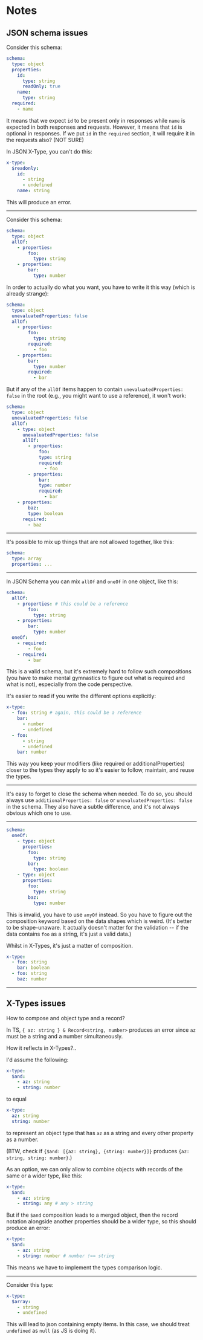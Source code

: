 # Notes

## JSON schema issues

Consider this schema:

```yaml
schema:
  type: object
  properties:
    id:
      type: string
      readOnly: true
    name:
      type: string
  required:
    - name
```

It means that we expect `id` to be present only in responses while `name` is expected in both responses and requests.
However, it means that `id` is optional in responses.
If we put `id` in the `required` section, it will require it in the requests also? (NOT SURE)

In JSON X-Type, you can't do this:

```yaml
x-type:
  $readonly:
    id:
      - string
      - undefined
    name: string
```

This will produce an error.

---

Consider this schema:

```yaml
schema:
  type: object
  allOf:
    - properties:
        foo:
          type: string
    - properties:
        bar:
          type: number
```

In order to actually do what you want, you have to write it this way (which is already strange):

```yaml
schema:
  type: object
  unevaluatedProperties: false
  allOf:
    - properties:
        foo:
          type: string
        required:
          - foo
    - properties:
        bar:
          type: number
        required:
          - bar
```

But if any of the `allOf` items happen to contain `unevaluatedProperties: false` in the root (e.g., you might want to use a reference), it won't work:

```yaml
schema:
  type: object
  unevaluatedProperties: false
  allOf:
    - type: object
      unevaluatedProperties: false
      allOf:
        - properties:
            foo:
            type: string
            required:
              - foo
        - properties:
            bar:
            type: number
            required:
              - bar
    - properties:
        baz:
        type: boolean
      required:
        - baz
```

---

It's possible to mix up things that are not allowed together, like this:

```yaml
schema:
  type: array
  properties: ...
```

---

In JSON Schema you can mix `allOf` and `oneOf` in one object, like this:

```yaml
schema:
  allOf:
    - properties: # this could be a reference
        foo:
          type: string
    - properties:
        bar:
          type: number
  oneOf:
    - required:
        - foo
    - required:
        - bar
```

This is a valid schema, but it's extremely hard to follow such compositions (you have to make mental gymnastics to figure out what is required and what is not), especially from the code perspective.

It's easier to read if you write the different options explicitly:

```yaml
x-type:
  - foo: string # again, this could be a reference
    bar:
      - number
      - undefined
  - foo:
      - string
      - undefined
    bar: number
```

This way you keep your modifiers (like required or additionalProperties) closer to the types they apply to so it's easier to follow, maintain, and reuse the types.

---

It's easy to forget to close the schema when needed.
To do so, you should always use `additionalProperties: false` or `unevaluatedProperties: false` in the schema. They also have a subtle difference, and it's not always obvious which one to use.

---

```yaml
schema:
  oneOf:
    - type: object
      properties:
        foo:
          type: string
        bar:
          type: boolean
    - type: object
      properties:
        foo:
          type: string
        baz:
          type: number
```

This is invalid, you have to use `anyOf` instead.
So you have to figure out the composition keyword based on the data shapes which is weird.
(It's better to be shape-unaware. It actually doesn't matter for the validation -- if the data contains `foo` as a string, it's just a valid data.)

Whilst in X-Types, it's just a matter of composition.

```yaml
x-type:
  - foo: string
    bar: boolean
  - foo: string
    baz: number
```

---

## X-Types issues

How to compose and object type and a record?

In TS, `{ az: string } & Record<string, number>` produces an error since `az` must be a string and a number simultaneously.

How it reflects in X-Types?..

I'd assume the following:

```yaml
x-type:
  $and:
    - az: string
    - string: number
```

to equal

```yaml
x-type:
  az: string
  string: number
```

to represent an object type that has `az` as a string and every other property as a number.

(BTW, check if `{$and: [{az: string}, {string: number}]}` produces `{az: string, string: number}`.)

As an option, we can only allow to combine objects with records of the same or a wider type, like this:

```yaml
x-type:
  $and:
    - az: string
    - string: any # any > string
```

But if the `$and` composition leads to a merged object, then the record notation alongside another properties should be a wider type, so this should produce an error:

```yaml
x-type:
  $and:
    - az: string
    - string: number # number !== string
```

This means we have to implement the types comparison logic.

---

Consider this type:

```yaml
x-type:
  $array:
    - string
    - undefined
```

This will lead to json containing empty items. In this case, we should treat `undefined` as `null` (as JS is doing it).

